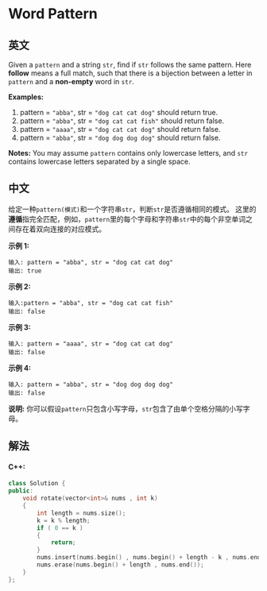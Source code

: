 # Word Pattern

## 英文
Given a `pattern` and a string `str`, find if `str` follows the same pattern.
Here **follow** means a full match, such that there is a bijection between a letter in `pattern` and a **non-empty** word in `str`.

**Examples:**
1. pattern = `"abba"`, str = `"dog cat cat dog"` should return true.
2. pattern = `"abba"`, str = `"dog cat cat fish"` should return false.
3. pattern = `"aaaa"`, str = `"dog cat cat dog"` should return false.
4. pattern = `"abba"`, str = `"dog dog dog dog"` should return false.

**Notes:**
You may assume `pattern` contains only lowercase letters, and `str` contains lowercase letters separated by a single space.

## 中文
给定一种`pattern(模式)`和一个字符串`str`，判断`str`是否遵循相同的模式。
这里的**遵循**指完全匹配，例如，`pattern`里的每个字母和字符串`str`中的每个非空单词之间存在着双向连接的对应模式。

**示例 1:**
```
输入: pattern = "abba", str = "dog cat cat dog"
输出: true
```

**示例 2:**
```
输入:pattern = "abba", str = "dog cat cat fish"
输出: false
```

**示例 3:**
```
输入: pattern = "aaaa", str = "dog cat cat dog"
输出: false
```

**示例 4:**
```
输入: pattern = "abba", str = "dog dog dog dog"
输出: false
```

**说明:**
你可以假设`pattern`只包含小写字母，`str`包含了由单个空格分隔的小写字母。 

## 解法
#### **C++:**
```c++
class Solution {
public:
    void rotate(vector<int>& nums , int k)
    {
        int length = nums.size();
        k = k % length;
        if ( 0 == k )
        {
            return;
        }
        nums.insert(nums.begin() , nums.begin() + length - k , nums.end());
        nums.erase(nums.begin() + length , nums.end());
    }
};
```